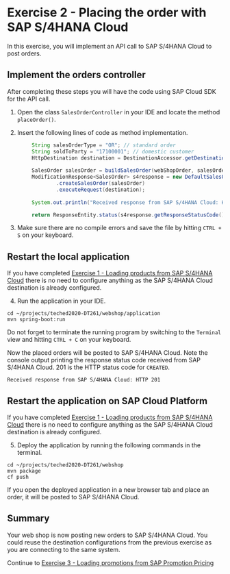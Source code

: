 # Exercise 2 - Placing the order with SAP S/4HANA Cloud

In this exercise, you will implement an API call to SAP S/4HANA Cloud to post orders.

## Implement the orders controller

After completing these steps you will have the code using SAP Cloud SDK for the API call.

1. Open the class `SalesOrderController` in your IDE and locate the method `placeOrder()`.

2.	Insert the following lines of code as method implementation.
```java
		String salesOrderType = "OR"; // standard order
		String soldToParty = "17100001"; // domestic customer
		HttpDestination destination = DestinationAccessor.getDestination("S4HANA").asHttp();
		
		SalesOrder salesOrder = buildSalesOrder(webShopOrder, salesOrderType, soldToParty);
		ModificationResponse<SalesOrder> s4response = new DefaultSalesOrderService()
				.createSalesOrder(salesOrder)
				.executeRequest(destination);
				
		System.out.println("Received response from SAP S/4HANA Cloud: HTTP " + s4response.getResponseStatusCode());

		return ResponseEntity.status(s4response.getResponseStatusCode()).build();
```

3. Make sure there are no compile errors and save the file by hitting `CTRL + S` on your keyboard.


## Restart the local application

If you have completed [Exercise 1 - Loading products from SAP S/4HANA Cloud](../ex1/) there is no need to configure anything as the SAP S/4HANA Cloud destination is already configured.

4. Run the application in your IDE.
```
cd ~/projects/teched2020-DT261/webshop/application
mvn spring-boot:run
```

Do not forget to terminate the running program by switching to the `Terminal` view and hitting `CTRL + C` on your keyboard.

Now the placed orders will be posted to SAP S/4HANA Cloud. Note the console output printing the response status code received from SAP S/4HANA Cloud. 201 is the HTTP status code for `CREATED`.
```
Received response from SAP S/4HANA Cloud: HTTP 201
```


## Restart the application on SAP Cloud Platform

If you have completed [Exercise 1 - Loading products from SAP S/4HANA Cloud](../ex1/) there is no need to configure anything as the SAP S/4HANA Cloud destination is already configured.

5. Deploy the application by running the following commands in the terminal.
```
cd ~/projects/teched2020-DT261/webshop
mvn package
cf push
```

If you open the deployed application in a new browser tab and place an order, it will be posted to SAP S/4HANA Cloud.

## Summary

Your web shop is now posting new orders to SAP S/4HANA Cloud. You could reuse the destination configurations from the previous exercise as you are connecting to the same system.

Continue to [Exercise 3 - Loading promotions from SAP Promotion Pricing](../ex3/README.md)

